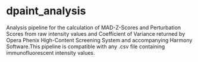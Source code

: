 # dpaint_analysis
Analysis pipeline for the calculation of MAD-Z-Scores and Perturbation Scores from raw intensity values and Coefficient of Variance returned by Opera Phenix High-Content Screening System and accompanying Harmony Software.This pipeline is compatible with any .csv file containing immunofluorescent intensity values.
	
